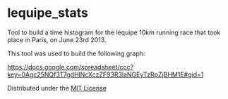 lequipe_stats
=============

Tool to build a time histogram for the lequipe 10km running race that took place in Paris, on June 23rd 2013.

This tool was used to build the following graph:

https://docs.google.com/spreadsheet/ccc?key=0Agc25NQf3T7gdHlNcXczZF93R3laNGEyTzRpZjBHM1E#gid=1

Distributed under the [MIT License](http://creativecommons.org/licenses/MIT/)
